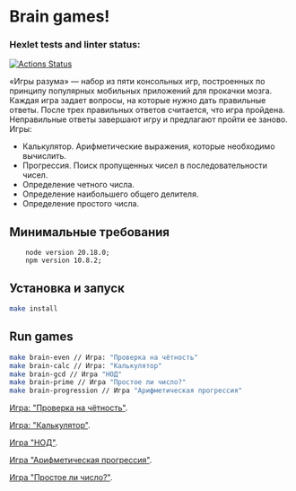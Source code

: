 # Brain games!

### Hexlet tests and linter status:
[![Actions Status](https://github.com/Mikhail-o0/frontend-project-44/actions/workflows/hexlet-check.yml/badge.svg)](https://github.com/Mikhail-o0/frontend-project-44/actions)

«Игры разума» — набор из пяти консольных игр, построенных по принципу популярных мобильных приложений для прокачки мозга. Каждая игра задает вопросы, на которые нужно дать правильные ответы. После трех правильных ответов считается, что игра пройдена. Неправильные ответы завершают игру и предлагают пройти ее заново. Игры:

* Калькулятор. Арифметические выражения, которые необходимо вычислить.
* Прогрессия. Поиск пропущенных чисел в последовательности чисел.
* Определение четного числа.
* Определение наибольшего общего делителя.
* Определение простого числа.

## Минимальные требования 
```
    node version 20.18.0;
    npm version 10.8.2;
```
## Установка и запуск


```bash
make install
```

## Run games

```bash
make brain-even // Игра: "Проверка на чётность"
make brain-calc // Игра: "Калькулятор"
make brain-gcd // Игра "НОД"
make brain-prime // Игра "Простое ли число?"
make brain-progression // Игра "Арифметическая прогрессия"
```

[Игра: "Проверка на чётность"](https://asciinema.org/connect/b90c4bdd-7014-44db-99d0-b3586ecf0e8d).

[Игра: "Калькулятор"](https://asciinema.org/a/qgcX2HSypPvqu05nN2IVENUgV).

[Игра "НОД"](https://asciinema.org/a/5cmkUKFbVcP5H7pdJYVUemfmC).

[Игра "Арифметическая прогрессия"](https://asciinema.org/a/N1hgvh5ajLGJTwxfN8a91Hr3L).

[Игра "Простое ли число?"](https://asciinema.org/a/gn15WPt2gSxkK61CwKs7q3TMm).
